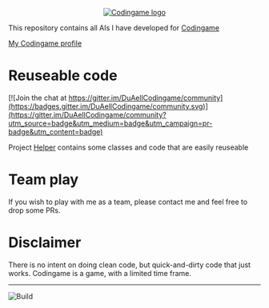 [<p align=center width="100%"><img src="https://upload.wikimedia.org/wikipedia/fr/thumb/1/14/CodinGame_Logo.svg/320px-CodinGame_Logo.svg.png" alt="Codingame logo" /></p>](https://www.codingame.com/)

This repository contains all AIs I have developed for [Codingame](https://www.codingame.com/)

[My Codingame profile](https://www.codingame.com/profile/f378e04f775907136d53cfd4fecd31e6138732)

# Reuseable code

[![Join the chat at https://gitter.im/DuAellCodingame/community](https://badges.gitter.im/DuAellCodingame/community.svg)](https://gitter.im/DuAellCodingame/community?utm_source=badge&utm_medium=badge&utm_campaign=pr-badge&utm_content=badge)

Project [Helper](https://github.com/DuAell/Codingame/tree/main/Helper) contains some classes and code that are easily reuseable

# Team play
If you wish to play with me as a team, please contact me and feel free to drop some PRs.

# Disclaimer
There is no intent on doing clean code, but quick-and-dirty code that just works. Codingame is a game, with a limited time frame.

---

![Build](https://github.com/DuAell/Codingame/actions/workflows/dotnet.yml/badge.svg)
